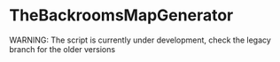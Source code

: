 # TheBackroomsMapGenerator
WARNING: The script is currently under development, check the legacy branch for the older versions
